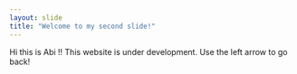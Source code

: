 ```yaml
---
layout: slide
title: "Welcome to my second slide!"
---
```

Hi this is Abi !! This website is under development.
Use the left arrow to go back!
